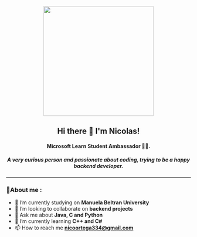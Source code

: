 ###
<p align="center">
  <img src="https://media.giphy.com/media/xUOwGj1jwTZq5Kh3Ko/giphy.gif" width="300px"/>
  <h2 align="center">Hi there 👋 I'm Nicolas!</h2>
  <h4 align="center"><b>Microsoft Learn Student Ambassador 👨‍💻.</b></h4>
  <h5 align="center">A very curious person and passionate about coding, trying to be a happy backend developer.</h5>
</p>

---

### 🤵About me : 

- 🔭 I’m currently studying on **Manuela Beltran University**
- 👯 I’m looking to collaborate on **backend projects**
- 💬 Ask me about **Java, C and Python**
- 🌱 I’m currently learning **C++ and C#**
- 📫 How to reach me  **nicoortega334@gmail.com**

